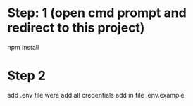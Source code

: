 # Step: 1 (open cmd prompt and redirect to this project)
npm install

# Step 2 
add .env file were add all credentials add in file .env.example



